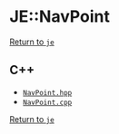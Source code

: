 # JE::NavPoint

[Return to `je`](/docs/je.md)

## C++

- [`NavPoint.hpp`](/src/je/NavPoint.hpp)
- [`NavPoint.cpp`](/src/je/NavPoint.cpp)

[Return to `je`](/docs/je.md)